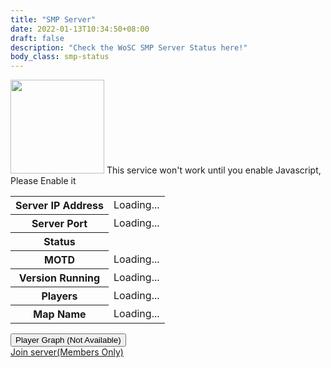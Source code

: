 ```yaml
---
title: "SMP Server"
date: 2022-01-13T10:34:50+08:00
draft: false
description: "Check the WoSC SMP Server Status here!"
body_class: smp-status
---
```

<script src="/scripts/smp-query.js"></script>
<div class="serverstatus pagetitle">
    <img src="/images/logo.png" class="style-exclude" width="150px">    
                <noscript>This service won't work until you enable Javascript, Please Enable it</noscript>
                    <div class="serverstatuspanel">
                    <table>
                        <tbody><tr><th>Server IP Address</th><td><span id="hostname">Loading... </span></td></tr>
                        <tr><th>Server Port</th><td><span id="port">Loading...</span></td></tr>
                        <tr><th>Status</th><td><div id="isonline"></div></td></tr>
                         <tr class="ping-disable-when-offline"><th>MOTD</th><td><span id="motd">Loading...</span></td></tr>
                        <tr class="ping-disable-when-offline"><th>Version Running</th><td><span id="version">Loading...</span></td></tr>
                        <tr class="ping-disable-when-offline"><th>Players</th><td><span id="playercount">Loading...</span></td></tr>
                        <tr class="ping-disable-when-offline"><th>Map Name</th><td><span id="mapname">Loading...</span></td></tr>
                        </tbody>
                    </table>
                    <button type="button" class="collapsible collapsible-notbig collapsible-fullwidth">Player Graph (Not Available)</button>
                    <div class="content" style="display: none;">
                        <p>See?</p>
			        </div>
                    <div id="isofflinecss"></div>
                    <style>div.serverstatuspanel{width:100%;}</style>
                </div>
                <a class="button button-green join-btn" href="https://link.worldofsteelcraft.tk/smp-save">Join server(Members Only)</a>
		<div class="padding"></div>
    </div>
</div>
